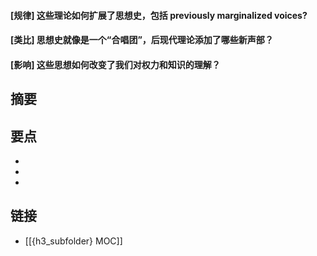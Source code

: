 #### [规律] 这些理论如何扩展了思想史，包括 previously marginalized voices?


#### [类比] 思想史就像是一个“合唱团”，后现代理论添加了哪些新声部？


#### [影响] 这些思想如何改变了我们对权力和知识的理解？


## 摘要


## 要点

- 
- 
- 

## 链接

- [[{h3_subfolder} MOC]]
